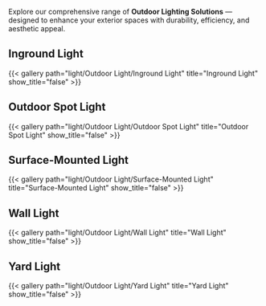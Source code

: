 
Explore our comprehensive range of **Outdoor Lighting Solutions** — designed to enhance your exterior spaces with durability, efficiency, and aesthetic appeal.

## Inground Light
{{< gallery path="light/Outdoor Light/Inground Light" title="Inground Light" show_title="false" >}}

## Outdoor Spot Light
{{< gallery path="light/Outdoor Light/Outdoor Spot Light" title="Outdoor Spot Light" show_title="false" >}}

## Surface-Mounted Light
{{< gallery path="light/Outdoor Light/Surface-Mounted Light" title="Surface-Mounted Light" show_title="false" >}}

## Wall Light
{{< gallery path="light/Outdoor Light/Wall Light" title="Wall Light" show_title="false" >}}

## Yard Light
{{< gallery path="light/Outdoor Light/Yard Light" title="Yard Light" show_title="false" >}}

